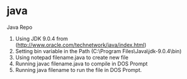 # java
Java Repo

1. Using JDK 9.0.4 from (http://www.oracle.com/technetwork/java/index.html)
2. Setting bin variable in the Path (C:\Program Files\Java\jdk-9.0.4\bin)
3. Using notepad filename.java to create new file
4. Running javac filename.java to compile in DOS Prompt
5. Running java filename to run the file in DOS Prompt.
  


